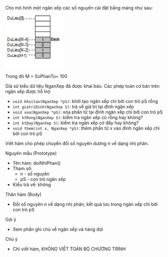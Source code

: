 Cho mô hình một ngăn xếp các số nguyên cài đặt bằng mảng như sau:

<img src="../../Stack/Stack.png">

Trong đó M = SoPhanTu= 100

Giả sử kiểu dữ liệu NganXep đã được khai báo. Các phép toán cơ bản trên ngăn xếp được hỗ trợ:
- `void khoitao(NganXep *pS)`: khởi tạo ngăn xếp chỉ bởi con trỏ pS rỗng
- `int giatriDinh(NganXep S)`: trả về giá trị tại đỉnh ngăn xếp
- `void xoa(NganXep *pS)`: xóa phần tử tại đỉnh ngăn xếp chỉ bởi con trỏ pS
- `int ktRong(NganXep S)`: kiểm tra ngăn xếp có rỗng hay không?
- `int ktDay(NganXep S)`: kiểm tra ngăn xếp có đầy hay không?
- `void them(int x, NganXep *pS)`: thêm phần tử x vào đỉnh ngăn xếp chỉ bởi con trỏ pS

Viết hàm cho phép chuyển đổi số nguyên dương n về dạng nhị phân.

Nguyên mẫu (Prototype)
- Tên hàm: doiNhiPhan()
- Tham số: 
	-  n - số nguyên	
	- pS - con trỏ ngăn xếp
- Kiểu trả về: không

Thân hàm (Body)
- Đổi số nguyên n về dạng nhị phân, kết quả lưu trong ngăn xếp chỉ bởi con trỏ pS

Gợi ý
- Xem phần ghi chú về ngăn xếp và hàng đợi

Chú ý
- Chỉ viết hàm, KHÔNG VIẾT TOÀN BỘ CHƯƠNG TRÌNH
